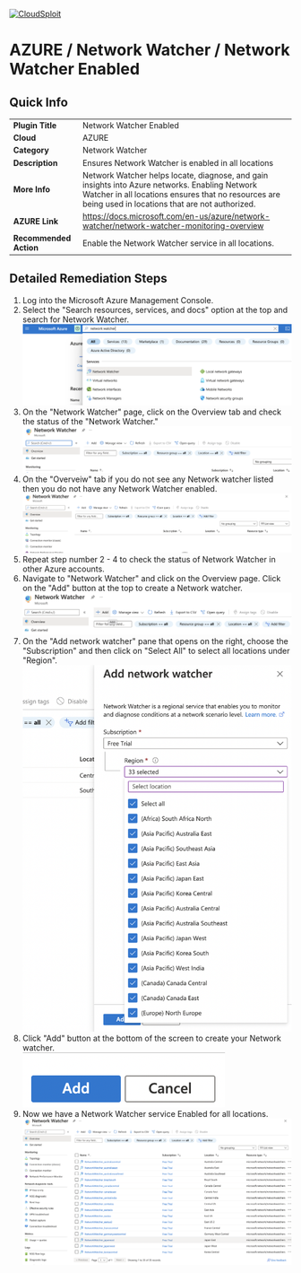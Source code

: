 [![CloudSploit](https://cloudsploit.com/img/logo-new-big-text-100.png "CloudSploit")](https://cloudsploit.com)

# AZURE / Network Watcher / Network Watcher Enabled

## Quick Info

| | |
|-|-|
| **Plugin Title** | Network Watcher Enabled |
| **Cloud** | AZURE |
| **Category** | Network Watcher |
| **Description** | Ensures Network Watcher is enabled in all locations |
| **More Info** | Network Watcher helps locate, diagnose, and gain insights into Azure networks. Enabling Network Watcher in all locations ensures that no resources are being used in locations that are not authorized. |
| **AZURE Link** | https://docs.microsoft.com/en-us/azure/network-watcher/network-watcher-monitoring-overview |
| **Recommended Action** | Enable the Network Watcher service in all locations. |

## Detailed Remediation Steps

1. Log into the Microsoft Azure Management Console.
2. Select the "Search resources, services, and docs" option at the top and search for Network Watcher. </br> <img src="/resources/azure/networksecuritygroups/network-watcher-enabled/step2.png"/>
3. On the "Network Watcher" page, click on the Overview tab and check the status of the "Network Watcher."</br> <img src="/resources/azure/networksecuritygroups/network-watcher-enabled/step3.png"/>
4. On the "Overveiw" tab if you do not see any Network watcher listed then you do not have any Network Watcher enabled. </br> <img src="/resources/azure/networksecuritygroups/network-watcher-enabled/step4.png"/>
5. Repeat step number 2 - 4 to check the status of Network Watcher in other Azure accounts.</br> 
6. Navigate to "Network Watcher" and click on the Overview page. Click on the "Add" button at the top to create a Network watcher. </br> <img src="/resources/azure/networksecuritygroups/network-watcher-enabled/step6.png"/>
7. On the "Add network watcher" pane that opens on the right, choose the "Subscription" and then click on  "Select All" to select all locations under "Region".</br> <img src="/resources/azure/networksecuritygroups/network-watcher-enabled/step7.png"/>
8. Click "Add" button at the bottom of the screen to create your Network watcher.</br> <img src="/resources/azure/networksecuritygroups/network-watcher-enabled/step8.png"/>
9. Now we have a Network Watcher service Enabled for all locations.</br> <img src="/resources/azure/networksecuritygroups/network-watcher-enabled/step9.png"/>

